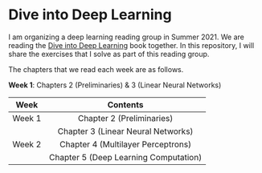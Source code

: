 # Dive into Deep Learning

I am organizing a deep learning reading group in Summer 2021. We are reading the <a href="https://d2l.ai/">Dive into Deep Learning</a> book together. In this repository, I will share the exercises that I solve as part of this reading group.

The chapters that we read each week are as follows.

**Week 1**: Chapters 2 (Preliminaries) & 3 (Linear Neural Networks)

| Week | Contents  |
| :-----: | :-: |
| Week 1 | Chapter 2 (Preliminaries)| 
|        | Chapter 3 (Linear Neural Networks)|
| Week 2 | Chapter 4 (Multilayer Perceptrons)| 
|        | Chapter 5 (Deep Learning Computation)|
